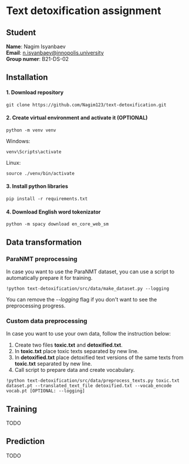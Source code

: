 # Text detoxification assignment
## Student
**Name**: Nagim Isyanbaev
<br/>
**Email**: n.isyanbaev@innopolis.university
<br/>
**Group numer**: B21-DS-02
## Installation
#### 1. Download repository
```console
git clone https://github.com/Nagim123/text-detoxification.git
```
#### 2. Create virtual environment and activate it (OPTIONAL)
```console
python -m venv venv
```
Windows:
```console
venv\Scripts\activate
```
Linux:
```console
source ./venv/bin/activate
```
#### 3. Install python libraries
```console
pip install -r requirements.txt
```
#### 4. Download English word tokenizator
```console
python -m spacy download en_core_web_sm
```
## Data transformation
### ParaNMT preprocessing
In case you want to use the ParaNMT dataset, you can use a script to automatically prepare it for training.
```console
!python text-detoxification/src/data/make_dataset.py --logging
```
You can remove the *--logging* flag if you don't want to see the preprocessing progress.
### Custom data preprocessing
In case you want to use your own data, follow the instruction below:
1. Create two files **toxic.txt** and **detoxified.txt**.
2. In **toxic.txt** place toxic texts separated by new line.
3. In **detoxified.txt** place detoxified text versions of the same texts from **toxic.txt** separated by new line.
4. Call script to prepare data and create vocabulary.
```
!python text-detoxification/src/data/preprocess_texts.py toxic.txt dataset.pt --translated_text_file detoxified.txt --vocab_encode vocab.pt [OPTIONAL: --logging]
```
## Training
TODO
## Prediction
TODO